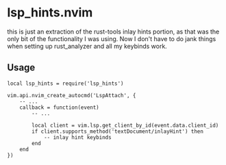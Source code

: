 # lsp_hints.nvim
this is just an extraction of the rust-tools inlay hints portion, as that was the only bit of the functionality I was using. Now I don't have to do jank things when setting up rust_analyzer and all my keybinds work.

## Usage
```
local lsp_hints = require('lsp_hints')

vim.api.nvim_create_autocmd('LspAttach', {
    -- ...
    callback = function(event)
        -- ...

        local client = vim.lsp.get_client_by_id(event.data.client_id)
        if client.supports_method('textDocument/inlayHint') then
            -- inlay hint keybinds
        end
    end
})
```
